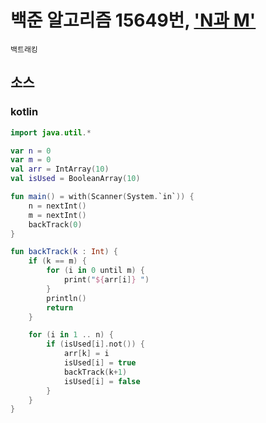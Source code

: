 # 백준 알고리즘 15649번, ['N과 M'](https://www.acmicpc.net/problem/15649)

`백트래킹` 

## 소스

### kotlin

```kotlin
import java.util.*

var n = 0
var m = 0
val arr = IntArray(10)
val isUsed = BooleanArray(10)

fun main() = with(Scanner(System.`in`)) {
    n = nextInt()
    m = nextInt()
    backTrack(0)
}

fun backTrack(k : Int) {
    if (k == m) {
        for (i in 0 until m) {
            print("${arr[i]} ")
        }
        println()
        return
    }

    for (i in 1 .. n) {
        if (isUsed[i].not()) {
            arr[k] = i
            isUsed[i] = true
            backTrack(k+1)
            isUsed[i] = false
        }
    }
}
```
